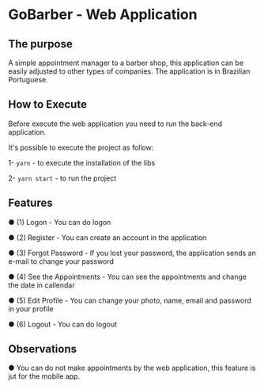# GoBarber - Web Application

## The purpose
A simple appointment manager to a barber shop, this application can be easily adjusted to other types of companies.
The application is in Brazilian Portuguese.

## How to Execute
Before execute the web application you need to run the back-end application.

It's possible to execute the project as follow:

1- `yarn` - to execute the installation of the libs

2- `yarn start` - to run the project

## Features
● (1) Logon - You can do logon

● (2) Register - You can create an account in the application

● (3) Forgot Password - If you lost your password, the application sends an e-mail to change your password

● (4) See the Appointments - You can see the appointments and change the date in callendar

● (5) Edit Profile - You can change your photo, name, email and password in your profile

● (6) Logout - You can do logout

## Observations
● You can do not make appointments by the web application, this feature is jut for the mobile app.
